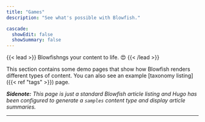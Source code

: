 ```yaml
---
title: "Games"
description: "See what's possible with Blowfish."

cascade:
  showEdit: false
  showSummary: false
---
```


{{< lead >}}
Blowfishngs your content to life. :heart_eyes:
{{< /lead >}}

This section contains some demo pages that show how Blowfish renders different types of content. You can also see an example [taxonomy listing]({{< ref "tags" >}}) page.

_**Sidenote:** This page is just a standard Blowfish article listing and Hugo has been configured to generate a `samples` content type and display article summaries._

---
